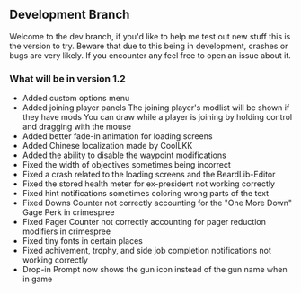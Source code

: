 ## Development Branch
Welcome to the dev branch, if you'd like to help me test out new stuff this is the version to try.
Beware that due to this being in development, crashes or bugs are very likely. If you encounter any feel free to open an issue about it.

### What will be in version 1.2
- Added custom options menu
- Added joining player panels
 The joining player's modlist will be shown if they have mods
 You can draw while a player is joining by holding control and dragging with the mouse
- Added better fade-in animation for loading screens
- Added Chinese localization made by CoolLKK 
- Added the ability to disable the waypoint modifications
- Fixed the width of objectives sometimes being incorrect
- Fixed a crash related to the loading screens and the BeardLib-Editor
- Fixed the stored health meter for ex-president not working correctly
- Fixed hint notifications sometimes coloring wrong parts of the text
- Fixed Downs Counter not correctly accounting for the "One More Down" Gage Perk in crimespree
- Fixed Pager Counter not correctly accounting for pager reduction modifiers in crimespree
- Fixed tiny fonts in certain places
- Fixed achivement, trophy, and side job completion notifications not working correctly
- Drop-in Prompt now shows the gun icon instead of the gun name when in game
